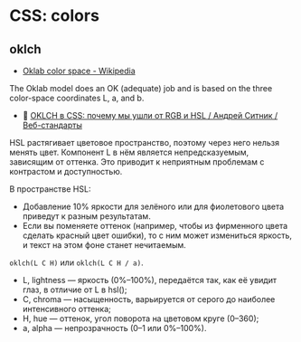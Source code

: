 # CSS: colors

## oklch

- [Oklab color space - Wikipedia](https://en.wikipedia.org/wiki/Oklab_color_space)

The Oklab model does an OK (adequate) job and is based on the three color-space coordinates L, a, and b.

- :newspaper: [OKLCH в CSS: почему мы ушли от RGB и HSL / Андрей Ситник / Веб-стандарты](https://web-standards.ru/articles/oklch-in-css-why-quit-rgb-hsl/)

HSL растягивает цветовое пространство, поэтому через него нельзя менять цвет. Компонент L в нём является непредсказуемым, зависящим от оттенка. Это приводит к неприятным проблемам с контрастом и доступностью.

В пространстве HSL:
- Добавление 10% яркости для зелёного или для фиолетового цвета приведут к разным результатам.
- Если вы поменяете оттенок (например, чтобы из фирменного цвета сделать красный цвет ошибки), то с ним может измениться яркость, и текст на этом фоне станет нечитаемым.

`oklch(L C H)` или `oklch(L C H / a)`.

- L, lightness — яркость (0%–100%), передаётся так, как её увидит глаз, в отличие от L в hsl();
- C, chroma — насыщенность, варьируется от серого до наиболее интенсивного оттенка;
- H, hue — оттенок, угол поворота на цветовом круге (0–360);
- a, alpha — непрозрачность (0–1 или 0%–100%).